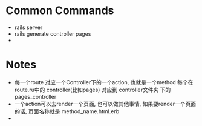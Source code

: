 # Common Commands
- rails server
- rails generate controller pages
- 


# Notes
-  每一个route 对应一个Controller下的一个action, 也就是一个method
   每个在route.ru中的 controller(比如pages) 对应到 controller文件夹 下的pages_controller
-  一个action可以去render一个页面, 也可以做其他事情, 如果要render一个页面的话, 页面名称就是
   method_name.html.erb
-  